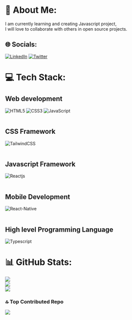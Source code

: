# 💫 About Me:
I am currently learning and creating Javascript project, <br>I will love to collaborate with others in open source projects.


## 🌐 Socials:
[![LinkedIn](https://img.shields.io/badge/LinkedIn-red.svg?logo=linkedin&logoColor=white&logoWidth=30)](https://linkedin.com/in//motunrayoAdeneye )
[![Twitter](https://img.shields.io/badge/Twitter-black.svg?logo=Twitter&logoColor=white&logoWidth=30)](https://twitter.com/motunadeneye) 


# 💻 Tech Stack:
## Web development
![HTML5](https://img.shields.io/badge/html5-white.svg?style=for-the-badge&logo=html5&logoColor=black&style=flat-square&Width=30&height=100)
![CSS3](https://img.shields.io/badge/css3-blue.svg?style=for-the-badge&logo=css3&logoColor=white&style=flat-square&logoWidth=30)
![JavaScript](https://img.shields.io/badge/javascript-lemon.svg?style=for-the-badge&logo=javascript&logoColor=white&style=flat-square&logoWidth=30)
<br/>
<br/>
## CSS Framework
![TailwindCSS](https://img.shields.io/badge/tailwindcss-red.svg?style=for-the-badge&logo=tailwind-css&logoColor=white&style=flat-square&logoWidth=30)
<br/>
<br/>
## Javascript Framework
![Reactjs](https://img.shields.io/badge/react-purple.svg?style=for-the-badge&logo=react&logoColor=white&style=flat-square&logoWidth=30)
<br/>
<br/>
## Mobile Development
![React-Native](https://img.shields.io/badge/reactnative-orange.svg?style=for-the-badge&logo=react-native&logoColor=white&style=flat-square&logoWidth=30)
<br/>
<br/>
## High level Programming Language
![Typescript](https://img.shields.io/badge/typescript-yellow.svg?style=for-the-badge&logo=typescript&logoColor=white&style=flat-square&logoWidth=30)


# 📊 GitHub Stats:
![](https://github-readme-stats.vercel.app/api?username=motuncoded&theme=dark&hide_border=false&include_all_commits=false&count_private=false)<br/>
![](https://github-readme-streak-stats.herokuapp.com/?user=motuncoded&theme=dark&hide_border=false)<br/>
![](https://github-readme-stats.vercel.app/api/top-langs/?username=motuncoded&theme=dark&hide_border=false&include_all_commits=false&count_private=false&layout=compact)



### 🔝 Top Contributed Repo
![](https://github-contributor-stats.vercel.app/api?username=motuncoded&limit=5&theme=dark&combine_all_yearly_contributions=true)




<!-- Proudly created with GPRM ( https://gprm.itsvg.in ) -->
